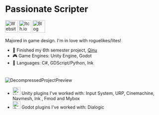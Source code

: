 # Passionate Scripter
[<img src='https://github.com/user-attachments/assets/027271cd-922d-40e3-bd3f-38e112be1847' alt='Website' height='40'>](https://tommy-dev.weebly.com/)
[<img src='https://user-images.githubusercontent.com/107462457/236710107-7cd28589-c4e8-4797-bfc9-600ba72787a5.png' alt='Itch.io' height='40'>](https://tom-grzembke.itch.io)
[<img src='https://github.com/user-attachments/assets/441b8890-414d-4a1c-b097-596e46c047d2' alt='Blog' height='40'>](https://tommygamedev.hashnode.dev/?source=top_nav_blog_home)

Majored in game design.
I'm in love with roguelikes/lites!

- 🔭 Finished my 6th semester project, [Qinu](https://tom-grzembke.itch.io/qinu)
- 🎮 Game Engines: Unity Engine, Godot
- 📗 Languages: C#, GDScript/Python, Ink
#
![DecompressedProjectPreview](https://github.com/TomGrzembke/TomGrzembke/assets/107462457/4d28b252-e399-4eda-9e36-c5f5a098af63)

- <img src='https://github.com/TomGrzembke/TomGrzembke/assets/107462457/45bd5761-af47-482c-9c66-d24e8f8eb1e2' alt = 'Unity' height='25'> Unity plugins I've worked with: Input System, URP, Cinemachine, Navmesh, Ink , Fmod and Mybox
- <img src='https://github.com/TomGrzembke/TomGrzembke/assets/107462457/5a4c19bb-2494-4926-9113-5185cf26a164' alt = 'Godot' height='25'> Godot plugins I've worked with: Dialogic
  #
